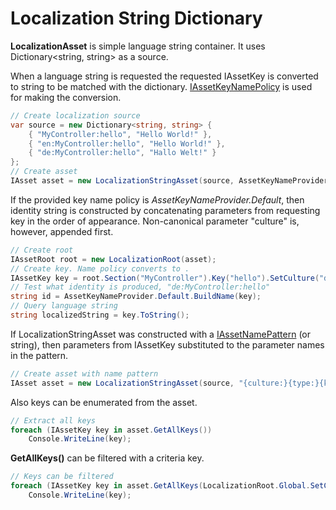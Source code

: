 # Localization String Dictionary
**LocalizationAsset** is simple language string container. It uses Dictionary&lt;string, string&gt; as a source.

When a language string is requested the requested IAssetKey is converted to string to be matched with the dictionary. 
[IAssetKeyNamePolicy](../IAssetKeyNamePolicy/index.html) is used for making the conversion.

```csharp
// Create localization source
var source = new Dictionary<string, string> {
    { "MyController:hello", "Hello World!" },
    { "en:MyController:hello", "Hello World!" },
    { "de:MyController:hello", "Hallo Welt!" }
};
// Create asset
IAsset asset = new LocalizationStringAsset(source, AssetKeyNameProvider.Default);
```

If the provided key name policy is *AssetKeyNameProvider.Default*, then identity string is constructed by concatenating parameters from requesting key in the order of appearance. Non-canonical parameter "culture" is, however, appended first.

```csharp
// Create root 
IAssetRoot root = new LocalizationRoot(asset);
// Create key. Name policy converts to .
IAssetKey key = root.Section("MyController").Key("hello").SetCulture("de");
// Test what identity is produced, "de:MyController:hello"
string id = AssetKeyNameProvider.Default.BuildName(key);
// Query language string
string localizedString = key.ToString();
```

If LocalizationStringAsset was constructed with a [IAssetNamePattern](../IAssetKeyNamePolicy/index.html#asset-name-pattern) (or string), then parameters from IAssetKey substituted to the parameter names in the pattern.

```csharp
// Create asset with name pattern
IAsset asset = new LocalizationStringAsset(source, "{culture:}{type:}{key}");
```

Also keys can be enumerated from the asset.

```csharp
// Extract all keys
foreach (IAssetKey key in asset.GetAllKeys())
    Console.WriteLine(key);
```

**GetAllKeys()** can be filtered with a criteria key.

```csharp
// Keys can be filtered
foreach (IAssetKey key in asset.GetAllKeys(LocalizationRoot.Global.SetCulture("de")))
    Console.WriteLine(key);
```
